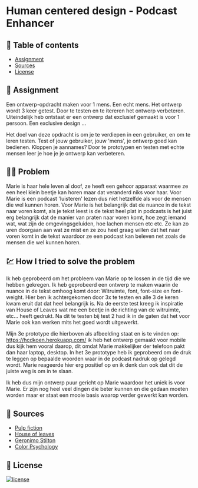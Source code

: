 # Human centered design - Podcast Enhancer

## 🧾 Table of contents
-   [Assignment](##Assignment)
-   [Sources](##Sources)
-   [License](##License)

## 📂 Assignment
Een ontwerp-opdracht maken voor 1 mens. Een echt mens. Het ontwerp wordt 3 keer getest. Door te testen en te itereren het ontwerp verbeteren. Uiteindelijk heb ontstaat er een ontwerp dat exclusief gemaakt is voor 1 persoon. Een exclusive design ...

Het doel van deze opdracht is om je te verdiepen in een gebruiker, en om te leren testen. Test of jouw gebruiker, jouw 'mens', je ontwerp goed kan bedienen. Kloppen je aannames? Door te prototypen en testen met echte mensen leer je hoe je je ontwerp kan verbeteren.

## 👨‍🏫 Problem
Marie is haar hele leven al doof, ze heeft een gehoor apparaat waarmee ze een heel klein beetje kan horen maar dat veranderd niks voor haar. Voor Marie is een podcast 'luisteren' lezen dus niet hetzelfde als voor de mensen die wel kunnen horen. Voor Marie is het belangrijk dat de nuance in de tekst naar voren komt, als je tekst leest is de tekst heel plat in podcasts is het juist erg belangrijk dat de manier van praten naar voren komt, hoe zegt iemand wat, wat zijn de omgevingsgeluiden, hoe lachen mensen etc etc. Ze kan zo uren doorgaan aan wat ze mist en ze zou heel graag willen dat het naar voren komt in de tekst waardoor ze een podcast kan beleven net zoals de mensen die wel kunnen horen.

## 💹 How I tried to solve the problem
Ik heb geprobeerd om het probleem van Marie op te lossen in de tijd die we hebben gekregen. Ik heb geprobeerd een ontwerp te maken waarin de nuance in de tekst omhoog komt door: Witruimte, font, font-size en font-weight. Hier ben ik achtergekomen door 3x te testen en alle 3 de keren kwam eruit dat dat heel belangrijk is. Na de eerste test kreeg ik inspiratie van House of Leaves wat me een beetje in de richting van de witruimte, etc... heeft gedrukt. Na dit te testen bij test 2 had ik in de gaten dat het voor Marie ook kan werken mits het goed wordt uitgewerkt.

Mijn 3e prototype die hierboven als afbeelding staat en is te vinden op: https://hcdkoen.herokuapp.com/ ik heb het ontwerp gemaakt voor mobile dus kijk hem vooral daarop, dit omdat Marie makkelijker der telefoon pakt dan haar laptop, desktop. In het 3e prototype heb ik geprobeerd om de druk te leggen op bepaalde woorden waar in de podcast nadruk op gelegd wordt. Marie reageerde hier erg positief op en ik denk dan ook dat dit de juiste weg is om in te slaan. 

Ik heb dus mijn ontwerp puur gericht op Marie waardoor het uniek is voor Marie. Er zijn nog heel veel dingen die beter kunnen en die gedaan moeten worden maar er staat een mooie basis waarop verder gewerkt kan worden.

## 📑 Sources
- [Pulp fiction](https://www.youtube.com/watch?v=4FlcS9_LXho)
- [House of leaves](https://en.wikipedia.org/wiki/House_of_Leaves)
- [Geronimo Stilton](https://www.dewakkeremuis.nl/)
- [Color Psychology](http://www.arttherapyblog.com/online/color-psychology-psychologica-effects-of-colors/)

## 🔖 License
[![license](https://img.shields.io/github/license/DAVFoundation/captain-n3m0.svg?style=flat-square)]()
